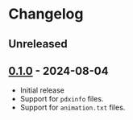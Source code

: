 # Changelog

## Unreleased

## [0.1.0] - 2024-08-04

- Initial release
- Support for `pdxinfo` files.
- Support for `animation.txt` files.

[0.1.0]: https://github.com/notpeter/playdate-zed-extension/releases/tag/v0.1.0
